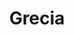 ---
title: Grecia
date: 
draft: false

# descripcion
description : Torzado

materials: Plata 925

color: Plateado

dimensions: 4,5cm

code: 01-01-0029

type: "Aros"

categories: []

price: $3.240,00

# Images
# first image will be shown in the product page
images:
  # - image: "images/path_to_image"
  # La ubicacion de las imagenes es imagenes/Aros/Aros.Colgantes/01-01-0029-grecia
  - image: "./images/aros/colgantes/01-01-0029-torzado_a.jpeg"
  - image: "./images/aros/colgantes/01-01-0029-torzado_b.jpeg"
---